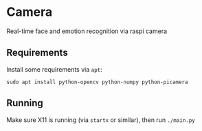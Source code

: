 # Camera
Real-time face and emotion recognition via raspi camera

## Requirements
Install some requirements via `apt`:

`sudo apt install python-opencv python-numpy python-picamera`

## Running
Make sure X11 is running (via `startx` or similar), then run `./main.py`